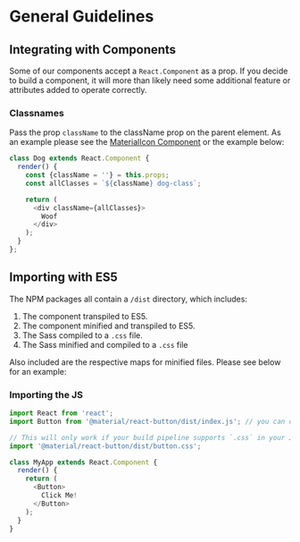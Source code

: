 # General Guidelines

## Integrating with Components

Some of our components accept a `React.Component` as a prop. If you decide to build a component, it will more than likely need some additional feature or attributes added to operate correctly.

### Classnames

Pass the prop `className` to the className prop on the parent element. As an example please see the [MaterialIcon Component](../packages/material-icon/index.js) or the example below:


```js
class Dog extends React.Component {
  render() {
    const {className = ''} = this.props;
    const allClasses = `${className} dog-class`;

    return (
      <div className={allClasses}>
        Woof
      </div>
    );
  }
};
```

## Importing with ES5

The NPM packages all contain a `/dist` directory, which includes:

1. The component transpiled to ES5.
1. The component minified and transpiled to ES5.
1. The Sass compiled to a `.css` file.
1. The Sass minified and compiled to a `.css` file

Also included are the respective maps for minified files. Please see below for an example:

### Importing the JS

```js
import React from 'react';
import Button from '@material/react-button/dist/index.js'; // you can omit the `/index.js`

// This will only work if your build pipeline supports `.css` in your JS files
import '@material/react-button/dist/button.css';

class MyApp extends React.Component {
  render() {
    return (
      <Button>
        Click Me!
      </Button>
    );
  }
}
```

